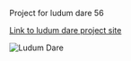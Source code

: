 Project for ludum dare 56

[Link to ludum dare project site](https://ldjam.com/events/ludum-dare/56/fly-does-not-sit)

![Ludum Dare](https://img.shields.io/badge/LudumDare-56-f79122?labelColor=ee5533&link=https%3A%2F%2Fldjam.com%2Fevents%2Fludum-dare%2F56)
